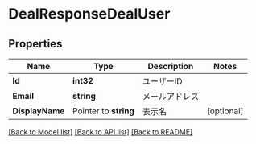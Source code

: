 # DealResponseDealUser

## Properties

Name | Type | Description | Notes
------------ | ------------- | ------------- | -------------
**Id** | **int32** | ユーザーID | 
**Email** | **string** | メールアドレス | 
**DisplayName** | Pointer to **string** | 表示名 | [optional] 

[[Back to Model list]](../README.md#documentation-for-models) [[Back to API list]](../README.md#documentation-for-api-endpoints) [[Back to README]](../README.md)


